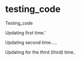 # testing_code
Testing_code

Updating first time.'

Updating second time.....

Updating for the third (third) time..
